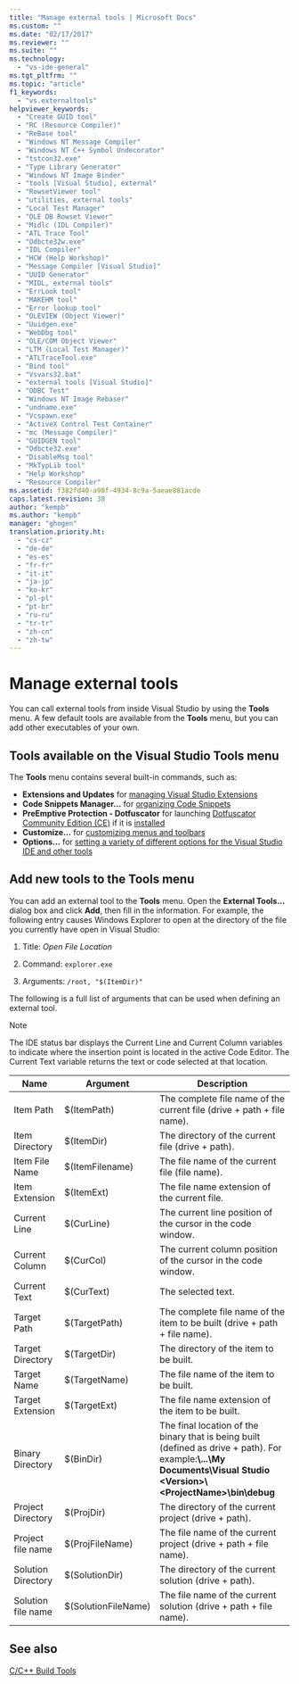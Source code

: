 ```yaml
---
title: "Manage external tools | Microsoft Docs"
ms.custom: ""
ms.date: "02/17/2017"
ms.reviewer: ""
ms.suite: ""
ms.technology: 
  - "vs-ide-general"
ms.tgt_pltfrm: ""
ms.topic: "article"
f1_keywords: 
  - "vs.externaltools"
helpviewer_keywords: 
  - "Create GUID tool"
  - "RC (Resource Compiler)"
  - "ReBase tool"
  - "Windows NT Message Compiler"
  - "Windows NT C++ Symbol Undecorator"
  - "tstcon32.exe"
  - "Type Library Generator"
  - "Windows NT Image Binder"
  - "tools [Visual Studio], external"
  - "RowsetViewer tool"
  - "utilities, external tools"
  - "Local Test Manager"
  - "OLE DB Rowset Viewer"
  - "Midlc (IDL Compiler)"
  - "ATL Trace Tool"
  - "Odbcte32w.exe"
  - "IDL Compiler"
  - "HCW (Help Workshop)"
  - "Message Compiler [Visual Studio]"
  - "UUID Generator"
  - "MIDL, external tools"
  - "ErrLook tool"
  - "MAKEHM tool"
  - "Error lookup tool"
  - "OLEVIEW (Object Viewer)"
  - "Uuidgen.exe"
  - "WebDbg tool"
  - "OLE/COM Object Viewer"
  - "LTM (Local Test Manager)"
  - "ATLTraceTool.exe"
  - "Bind tool"
  - "Vsvars32.bat"
  - "external tools [Visual Studio]"
  - "ODBC Test"
  - "Windows NT Image Rebaser"
  - "undname.exe"
  - "Vcspawn.exe"
  - "ActiveX Control Test Container"
  - "mc (Message Compiler)"
  - "GUIDGEN tool"
  - "Odbcte32.exe"
  - "DisableMsg tool"
  - "MkTypLib tool"
  - "Help Workshop"
  - "Resource Compiler"
ms.assetid: f382fd40-a98f-4934-8c9a-5aeae881acde
caps.latest.revision: 38
author: "kempb"
ms.author: "kempb"
manager: "ghogen"
translation.priority.ht: 
  - "cs-cz"
  - "de-de"
  - "es-es"
  - "fr-fr"
  - "it-it"
  - "ja-jp"
  - "ko-kr"
  - "pl-pl"
  - "pt-br"
  - "ru-ru"
  - "tr-tr"
  - "zh-cn"
  - "zh-tw"
---
```

# Manage external tools
You can call external tools from inside Visual Studio by using the **Tools** menu. A few default tools are available from the **Tools** menu, but you can add other executables of your own.  

## Tools available on the Visual Studio Tools menu
 The **Tools** menu contains several built-in commands, such as:

*  **Extensions and Updates** for [managing Visual Studio Extensions](finding-and-using-visual-studio-extensions.md)
*  **Code Snippets Manager...** for [organizing Code Snippets](code-snippets.md#code-snippet-manager)
*  **PreEmptive Protection - Dotfuscator** for launching [Dotfuscator Community Edition (CE)](dotfuscator/index.md) if it is [installed](dotfuscator/install.md)
*  **Customize...** for [customizing menus and toolbars](how-to-customize-menus-and-toolbars-in-visual-studio)
*  **Options...** for [setting a variety of different options for the Visual Studio IDE and other tools](reference/options-dialog-box-visual-studio.md)

## Add new tools to the Tools menu 
 You can add an external tool to the **Tools** menu. Open the **External Tools...** dialog box and click **Add**, then fill in the information. For example, the following entry causes Windows Explorer to open at the directory of the file you currently have open in Visual Studio:  
  
1.  Title: *Open File Location*
  
2.  Command: `explorer.exe`  
  
3.  Arguments: `/root, "$(ItemDir)"`  
  
 The following is a full list of arguments that can be used when defining an external tool.
  
> [!NOTE]
>  The IDE status bar displays the Current Line and Current Column variables to indicate where the insertion point is located in the active Code Editor. The Current Text variable returns the text or code selected at that location.  
  
|Name|Argument|Description|  
|----------|--------------|-----------------|  
|Item Path|$(ItemPath)|The complete file name of the current file (drive + path + file name).|  
|Item Directory|$(ItemDir)|The directory of the current file (drive + path).|  
|Item File Name|$(ItemFilename)|The file name of the current file (file name).|  
|Item Extension|$(ItemExt)|The file name extension of the current file.|  
|Current Line|$(CurLine)|The current line position of the cursor in the code window.|  
|Current Column|$(CurCol)|The current column position of the cursor in the code window.|  
|Current Text|$(CurText)|The selected text.|  
|Target Path|$(TargetPath)|The complete file name of the item to be built (drive + path + file name).|  
|Target Directory|$(TargetDir)|The directory of the item to be built.|  
|Target Name|$(TargetName)|The file name of the item to be built.|  
|Target Extension|$(TargetExt)|The file name extension of the item to be built.|  
|Binary Directory|$(BinDir)|The final location of the binary that is being built (defined as drive + path). For example:**\\...\My Documents\Visual Studio \<Version>\\<ProjectName\>\bin\debug**|  
|Project Directory|$(ProjDir)|The directory of the current project (drive + path).|  
|Project file name|$(ProjFileName)|The file name of the current project (drive + path + file name).|  
|Solution Directory|$(SolutionDir)|The directory of the current solution (drive + path).|  
|Solution file name|$(SolutionFileName)|The file name of the current solution (drive + path + file name).|  

## See also  
 [C/C++ Build Tools](/cpp/build/reference/c-cpp-build-tools)
